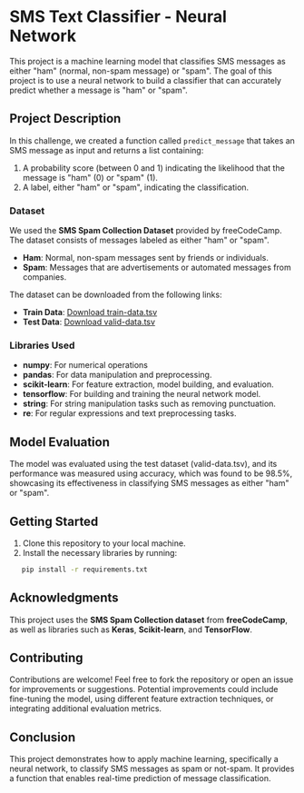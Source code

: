 # SMS Text Classifier - Neural Network

This project is a machine learning model that classifies SMS messages as either "ham" (normal, non-spam message) or "spam". The goal of this project is to use a neural network to build a classifier that can accurately predict whether a message is "ham" or "spam".

## Project Description

In this challenge, we created a function called `predict_message` that takes an SMS message as input and returns a list containing:
1. A probability score (between 0 and 1) indicating the likelihood that the message is "ham" (0) or "spam" (1).
2. A label, either "ham" or "spam", indicating the classification.

### Dataset

We used the **SMS Spam Collection Dataset** provided by freeCodeCamp. The dataset consists of messages labeled as either "ham" or "spam".

- **Ham**: Normal, non-spam messages sent by friends or individuals.
- **Spam**: Messages that are advertisements or automated messages from companies.

The dataset can be downloaded from the following links:

- **Train Data**: [Download train-data.tsv](https://cdn.freecodecamp.org/project-data/sms/train-data.tsv)
- **Test Data**: [Download valid-data.tsv](https://cdn.freecodecamp.org/project-data/sms/valid-data.tsv)

### Libraries Used
- **numpy**: For numerical operations
- **pandas**: For data manipulation and preprocessing.
- **scikit-learn**: For feature extraction, model building, and evaluation.
- **tensorflow**: For building and training the neural network model.
- **string**: For string manipulation tasks such as removing punctuation.
- **re**: For regular expressions and text preprocessing tasks.


## Model Evaluation

The model was evaluated using the test dataset (valid-data.tsv), and its performance was measured using accuracy, which was found to be 98.5%, showcasing its effectiveness in classifying SMS messages as either "ham" or "spam". 

## Getting Started

1. Clone this repository to your local machine.
2. Install the necessary libraries by running:
```bash
   pip install -r requirements.txt
```

## Acknowledgments

This project uses the **SMS Spam Collection dataset** from **freeCodeCamp**, as well as libraries such as **Keras**, **Scikit-learn**, and **TensorFlow**.

## Contributing

Contributions are welcome! Feel free to fork the repository or open an issue for improvements or suggestions. Potential improvements could include fine-tuning the model, using different feature extraction techniques, or integrating additional evaluation metrics. 

## Conclusion

This project demonstrates how to apply machine learning, specifically a neural network, to classify SMS messages as spam or not-spam. It provides a function that enables real-time prediction of message classification.


